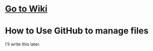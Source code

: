 # [Go to Wiki](https://github.com/WorldCreationGuild/make-a-world/wiki)

# How to Use GitHub to manage files

I'll write this later.
